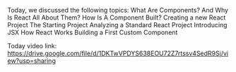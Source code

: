 Today, we discussed the following topics:
What Are Components? And Why Is React All About Them?
How Is A Component Built?
Creating a new React Project
The Starting Project
Analyzing a Standard React Project
Introducing JSX
How React Works
Building a First Custom Component

Today video link:
https://drive.google.com/file/d/1DKTwVPDYS638EOU72Z7rtssv4SedR9Sj/view?usp=sharing
